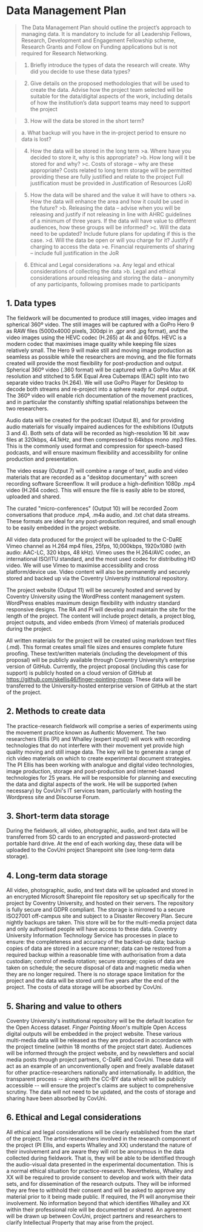 # Data Management Plan

>The Data Management Plan should outline the project’s approach to managing data. It is mandatory to include for all Leadership Fellows, Research, Development and Engagement Fellowship scheme, Research Grants and Follow on Funding applications but is not required for Research Networking. 

>1. Briefly introduce the types of data the research will create. Why did you decide to use these data types?

>2. Give details on the proposed methodologies that will be used to create the data. Advise how the project team selected will be suitable for the data/digital aspects of the work, including details of how the institution’s data support teams may need to support the project

>3. How will the data be stored in the short term?

>a. What backup will you have in the in-project period to ensure no data is lost?

>4. How the data will be stored in the long term
    >a. Where have you decided to store it, why is this appropriate?
    >b. How long will it be stored for and why?
    >c. Costs of storage – why are these appropriate? Costs related to long term storage will be permitted providing these are fully justified and relate to the project Full justification must be provided in Justification of Resources (JoR)

>5. How the data will be shared and the value it will have to others
    >a. How the data will enhance the area and how it could be used in the future?
    >b. Releasing the data – advise when you will be releasing and justify if not releasing in line with AHRC guidelines of a minimum of three years. If the data will have value to different audiences, how these groups will be informed?
    >c. Will the data need to be updated? Include future plans for updating if this is the case.
    >d. Will the data be open or will you charge for it? Justify if charging to access the data
    >e. Financial requirements of sharing – include full justification in the JoR

>6. Ethical and Legal considerations
    >a. Any legal and ethical considerations of collecting the data
    >b. Legal and ethical considerations around releasing and storing the data – anonymity of any participants, following promises made to participants

## 1. Data types

The fieldwork will be documented to produce still images, video images and spherical 360º video. The still images will be captured with a GoPro Hero 9 as RAW files (5000x4000 pixels, 300dpi in .gpr and .jpg format), and the video images using the HEVC codec (H.265) at 4k and 60fps. HEVC is a modern codec that maximises image quality while keeping file sizes relatively small. The Hero 9 will make still and moving image production as seamless as possible while the researchers are moving, and the file formats created will provide the most flexibility for post-production and output. Spherical 360º video (.360 format) will be captured with a GoPro Max at 6K resolution and stitched to 5.6K Equal Area Cubemaps (EAC) split into two separate video tracks (H.264). We will use GoPro Player for Desktop to decode both streams and re-project into a sphere ready for .mp4 output. The 360º video will enable rich documentation of the movement practices, and in particular the constantly shifting spatial relationships between the two researchers. 

Audio data will be created for the podcast (Output 8), and for providing audio materials for visually impaired audiences for the exhibitions (Outputs 3 and 4). Both sets of data will be recorded as high-resolution 16 bit .wav files at 320kbps, 44.1kHz, and then compressed to 64kbps mono .mp3 files. This is the commonly used format and compression for speech-based podcasts, and will ensure maximum flexibility and accessibility for online production and presentation.

The video essay (Output 7) will combine a range of text, audio and video materials that are recorded as a "desktop documentary" with screen recording software Screenflow. It will produce a high-definition 1080p .mp4 video (H.264 codec). This will ensure the file is easily able to be stored, uploaded and shared. 

The curated "micro-conferences" (Output 10) will be recorded Zoom conversations that produce .mp4, .m4a audio, and .txt chat data streams. These formats are ideal for any post-production required, and small enough to be easily embedded in the project website.

All video data produced for the project will be uploaded to the C-DaRE Vimeo channel as H.264 mp4 files, 25fps, 10,000kbps, 1920x1080 (with audio: AAC-LC, 320 kbps, 48 kHz). Vimeo uses the H.264/AVC codec, an international ISO/ITU standard, and the most used codec for distributing HD video. We will use Vimeo to maximise accessibility and cross platform/device use. Video content will also be permanently and securely stored and backed up via the Coventry University institutional repository.

The project website (Output 11) will be securely hosted and served by Coventry University using the WordPress content management system. WordPress enables maximum design flexibility with industry standard responsive designs. The RA and PI will develop and maintain the site for the length of the project. The content will include project details, a project blog, project outputs, and video embeds (from Vimeo) of materials produced during the project. 

All written materials for the project will be created using markdown text files (.md). This format creates small file sizes and ensures complete future proofing. These text/written materials (including the development of this proposal) will be publicly available through Coventry University’s enterprise version of GitHub. Currently, the project proposal (including this case for support) is publicly hosted on a cloud version of GitHub at https://github.com/skellis46/finger-pointing-moon. These data will be transferred to the University-hosted enterprise version of GitHub at the start of the project. 

## 2. Methods to create data

The practice-research fieldwork will comprise a series of experiments using the movement practice known as Authentic Movement. The two researchers (Ellis (PI) and Whalley (expert input)) will work with recording technologies that do not interfere with their movement yet provide high quality moving and still image data. The key will be to generate a range of rich video materials on which to create experimental document strategies. The PI Ellis has been working with analogue and digital video technologies, image production, storage and post-production and internet-based technologies for 25 years. He will be responsible for planning and executing the data and digital aspects of the work. He will be supported (when necessary) by CovUni's IT services team, particularly with hosting the Wordpress site and Discourse Forum.

## 3. Short-term data storage 

During the fieldwork, all video, photographic, audio, and text data will be transferred from SD cards to an encrypted and password-protected portable hard drive. At the end of each working day, these data will be uploaded to the CovUni project Sharepoint site (see long-term data storage).

## 4. Long-term data storage

All video, photographic, audio, and text data will be uploaded and stored in an encrypted Microsoft Sharepoint file repository set up specifically for the project by Coventry University, and hosted on their servers. The repository is fully secure and GDPR compliant. The storage is mirrored to a secure ISO27001 off-campus site and subject to a Disaster Recovery Plan. Secure nightly backups are taken. This store will be for the multi-media project data and only authorised people will have access to these data. Coventry University Information Technology Service has processes in place to ensure: the completeness and accuracy of the backed-up data; backup copies of data are stored in a secure manner; data can be restored from a required backup within a reasonable time with authorisation from a data custodian; control of media rotation; secure storage; copies of data are taken on schedule; the secure disposal of data and magnetic media when they are no longer required. There is no storage space limitation for the project and the data will be stored until five years after the end of the project. The costs of data storage will be absorbed by CovUni.

## 5. Sharing and value to others

Coventry University's institutional repository will be the default location for the Open Access dataset. _Finger Pointing Moon_'s multiple Open Access digital outputs will be embedded in the project website. These various multi-media data will be released as they are produced in accordance with the project timeline (within 18 months of the project start date). Audiences will be informed through the project website, and by newsletters and social media posts through project partners, C-DaRE and CovUni. These data will act as an example of an unconventionally open and freely available dataset for other practice-researchers nationally and internationally. In addition, the transparent process -- along with the CC-BY data which will be publicly accessible -- will ensure the project's claims are subject to comprehensive scrutiny. The data will not need to be updated, and the costs of storage and sharing have been absorbed by CovUni.    

## 6. Ethical and Legal considerations

All ethical and legal considerations will be clearly established from the start of the project. The artist-researchers involved in the research component of the project (PI Ellis, and experts Whalley and XX) understand the nature of their involvement and are aware they will not be anonymous in the data collected during fieldwork. That is, they will be able to be identified through the audio-visual data presented in the experimental documentation. This is a normal ethical situation for practice-research. Nevertheless, Whalley and XX will be required to provide consent to develop and work with their data sets, and for dissemination of the research outputs. They will be informed they are free to withhold their consent and will be asked to approve any material prior to it being made public. If required, the PI will anonymise their involvement. No information beyond that which identifies Whalley and XX within their professional role will be documented or shared. An agreement will be drawn up between CovUni, project partners and researchers to clarify Intellectual Property that may arise from the project. 